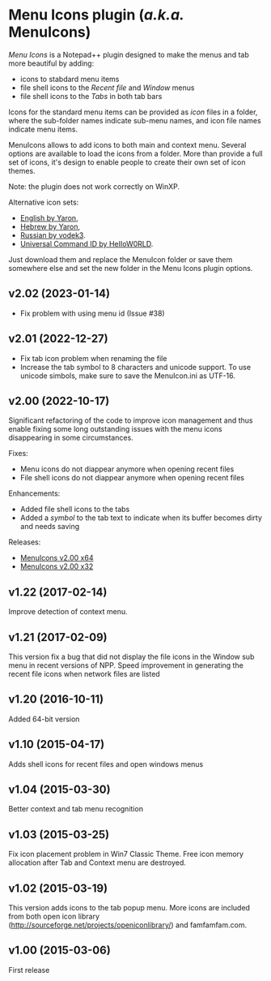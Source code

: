 # Menu Icons plugin (*a.k.a.* MenuIcons)

*Menu Icons* is a Notepad++ plugin designed to make the menus and tab more beautiful by adding:
* icons to stabdard menu items
* file shell icons to the *Recent file* and *Window* menus
* file shell icons to the *Tabs* in both tab bars

Icons for the standard menu items can be provided as *icon* files in a folder, where the sub-folder names indicate sub-menu names, and icon file names indicate menu items.

MenuIcons allows to add icons to both main and context menu. Several options are available to load the icons from a folder. 
More than provide a full set of icons, it's design to enable people to create their own set of icon themes. 

Note: the plugin does not work correctly on WinXP. 

Alternative icon sets: 
* [English by Yaron](http://www.google.com/url?q=http%3A%2F%2Fsourceforge.net%2Fp%2Fnotepad-plus%2Fdiscussion%2F482781%2Fthread%2Fdb6db280%2F8b56%2Fattachment%2FMenuIcons%2520English.zip&sa=D&sntz=1&usg=AOvVaw3xhFVfsCSP2rdTMNRqupdM), 
* [Hebrew by Yaron](http://www.google.com/url?q=http%3A%2F%2Fsourceforge.net%2Fp%2Fnotepad-plus%2Fdiscussion%2F482781%2Fthread%2Fdb6db280%2F8b56%2Fattachment%2FMenuIcons%2520Hebrew.zip&sa=D&sntz=1&usg=AOvVaw0-R0qReB6hjvo1rAJigmsw),
* [Russian by vodek3](https://github.com/francostellari/NppPlugins/files/10197405/MenuIcons.Russian.zip).
* [Universal Command ID by HeIIoW0RLD](https://github.com/francostellari/NppPlugins/files/10427908/ALL_2.zip).

Just download them and replace the MenuIcon folder or save them somewhere else and set the new folder in the Menu Icons plugin options.

## v2.02 (2023-01-14)

* Fix problem with using menu id (Issue #38)

## v2.01 (2022-12-27)

* Fix tab icon problem when renaming the file
* Increase the tab symbol to 8 characters and unicode support. To use unicode simbols, make sure to save the MenuIcon.ini as UTF-16.

## v2.00 (2022-10-17)

Significant refactoring of the code to improve icon management and thus enable fixing some long outstanding issues with the menu icons disappearing in some circumstances.

Fixes:
* Menu icons do not diappear anymore when opening recent files
* File shell icons do not diappear anymore when opening recent files

Enhancements:
* Added file shell icons to the tabs
* Added a *symbol* to the tab text to indicate when its buffer becomes dirty and needs saving

Releases:
* [MenuIcons v2.00 x64](MenuIcons_dll_2v00_x64.zip)
* [MenuIcons v2.00 x32](MenuIcons_dll_2v00_x32.zip)


## v1.22 (2017-02-14)

Improve detection of context menu.


## v1.21 (2017-02-09)

This version fix a bug that did not display the file icons in the Window sub menu in recent versions of NPP.
Speed improvement in generating the recent file icons when network files are listed


## v1.20 (2016-10-11)

Added 64-bit version


## v1.10 (2015-04-17)

Adds shell icons for recent files and open windows menus


## v1.04 (2015-03-30)

Better context and tab menu recognition


## v1.03 (2015-03-25)

Fix icon placement problem in Win7 Classic Theme.
Free icon memory allocation after Tab and Context menu are destroyed.


## v1.02 (2015-03-19)

This version adds icons to the tab popup menu. More icons are included from both open icon library (http://sourceforge.net/projects/openiconlibrary/) and famfamfam.com.


## v1.00 (2015-03-06)

First release
